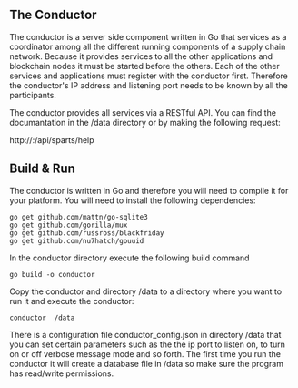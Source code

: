 ## The Conductor

The conductor is a server side component written in Go that services as a coordinator among all the different running components of a supply chain network. Because it provides services to all the other applications and blockchain  nodes it must be started before the others. Each of the other services and applications must register with the conductor first. Therefore the conductor's IP address and listening port needs to be known by all the participants. 

The conductor provides all services via a RESTful API. You can find the documantation in the /data directory or by making the following  request:

http://<conductor-host-addr>:<port>/api/sparts/help



## Build & Run

The conductor is written in Go and therefore you will need to compile it for your platform. You will need to install the following dependencies:

```
go get github.com/mattn/go-sqlite3
go get github.com/gorilla/mux
go get github.com/russross/blackfriday
go get github.com/nu7hatch/gouuid
```

In the conductor directory execute the following build command

```
go build -o conductor
```

Copy the conductor and directory /data to a directory where you want to run it and execute the conductor:

```
conductor  /data
```

There is a configuration file conductor_config.json in directory /data that you can set certain parameters such as the the ip port to listen on, to turn on or off verbose message mode and  so forth. The first time you run the conductor it will create a database file in /data so make sure the program has read/write permissions. 



